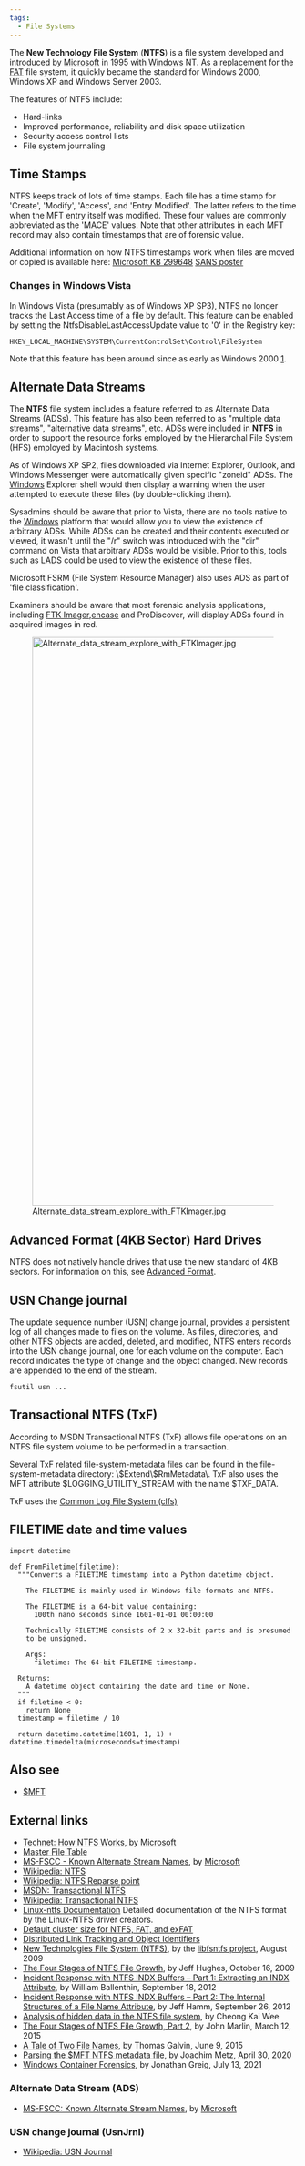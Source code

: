 ```yaml
---
tags:
  - File Systems
---
```

The **New Technology File System** (**NTFS**) is a file system developed and
introduced by [Microsoft](microsoft.md) in 1995 with [Windows](windows.md) NT.
As a replacement for the [FAT](fat.md) file system, it quickly became the
standard for Windows 2000, Windows XP and Windows Server 2003.

The features of NTFS include:

* Hard-links
* Improved performance, reliability and disk space utilization
* Security access control lists
* File system journaling

## Time Stamps

NTFS keeps track of lots of time stamps. Each file has a time stamp for
'Create', 'Modify', 'Access', and 'Entry Modified'. The latter refers to
the time when the MFT entry itself was modified. These four values are
commonly abbreviated as the 'MACE' values. Note that other attributes in
each MFT record may also contain timestamps that are of forensic value.

Additional information on how NTFS timestamps work when files are moved
or copied is available here: [Microsoft KB
299648](http://support.microsoft.com/kb/299648) [SANS
poster](https://www.sans.org/posters/windows-forensic-analysis/)

### Changes in Windows Vista

In Windows Vista (presumably as of Windows XP SP3), NTFS no longer
tracks the Last Access time of a file by default. This feature can be
enabled by setting the NtfsDisableLastAccessUpdate value to '0' in the
Registry key:

    HKEY_LOCAL_MACHINE\SYSTEM\CurrentControlSet\Control\FileSystem

Note that this feature has been around since as early as Windows 2000
[1](https://learn.microsoft.com/en-us/previous-versions/windows/it-pro/windows-2000-server/cc959914(v=technet.10)).

## Alternate Data Streams

The **NTFS** file system includes a feature referred to as Alternate
Data Streams (ADSs). This feature has also been referred to as "multiple
data streams", "alternative data streams", etc. ADSs were included in
**NTFS** in order to support the resource forks employed by the
Hierarchal File System (HFS) employed by Macintosh systems.

As of Windows XP SP2, files downloaded via Internet Explorer, Outlook, and
Windows Messenger were automatically given specific "zoneid" ADSs. The
[Windows](windows.md) Explorer shell would then display a warning when the user
attempted to execute these files (by double-clicking them).

Sysadmins should be aware that prior to Vista, there are no tools native
to the [Windows](windows.md) platform that would allow you to
view the existence of arbitrary ADSs. While ADSs can be created and
their contents executed or viewed, it wasn't until the "/r" switch was
introduced with the "dir" command on Vista that arbitrary ADSs would be
visible. Prior to this, tools such as LADS could be used to view the
existence of these files.

Microsoft FSRM (File System Resource Manager) also uses ADS as part of
'file classification'.

Examiners should be aware that most forensic analysis applications,
including [FTK
Imager](https://www.exterro.com/ftk-imager),[encase](encase.md)
and ProDiscover, will display ADSs found in acquired images in red.

<figure>
<img src="Alternate_data_stream_explore_with_FTKImager.jpg"
title="Alternate_data_stream_explore_with_FTKImager.jpg" width="1000"
alt="Alternate_data_stream_explore_with_FTKImager.jpg" />
<figcaption
aria-hidden="true">Alternate_data_stream_explore_with_FTKImager.jpg</figcaption>
</figure>

## Advanced Format (4KB Sector) Hard Drives

NTFS does not natively handle drives that use the new standard of 4KB
sectors. For information on this, see [Advanced
Format](advanced_format.md).

## USN Change journal

The update sequence number (USN) change journal, provides a persistent
log of all changes made to files on the volume. As files, directories,
and other NTFS objects are added, deleted, and modified, NTFS enters
records into the USN change journal, one for each volume on the
computer. Each record indicates the type of change and the object
changed. New records are appended to the end of the stream.

    fsutil usn ...

## Transactional NTFS (TxF)

According to MSDN Transactional NTFS (TxF) allows file operations on an
NTFS file system volume to be performed in a transaction.

Several TxF related file-system-metadata files can be found in the
file-system-metadata directory: \\\$Extend\\\$RmMetadata\\. TxF also
uses the MFT attribute \$LOGGING_UTILITY_STREAM with the name
\$TXF_DATA.

TxF uses the [Common Log File System (clfs)](common_log_file_system_(clfs).md)

## FILETIME date and time values

    import datetime

    def FromFiletime(filetime):
      """Converts a FILETIME timestamp into a Python datetime object.

        The FILETIME is mainly used in Windows file formats and NTFS.

        The FILETIME is a 64-bit value containing:
          100th nano seconds since 1601-01-01 00:00:00

        Technically FILETIME consists of 2 x 32-bit parts and is presumed
        to be unsigned.

        Args:
          filetime: The 64-bit FILETIME timestamp.

      Returns:
        A datetime object containing the date and time or None.
      """
      if filetime < 0:
        return None
      timestamp = filetime / 10

      return datetime.datetime(1601, 1, 1) + datetime.timedelta(microseconds=timestamp)

## Also see

* [\$MFT]($mft.md)

## External links

* [Technet: How NTFS Works](https://learn.microsoft.com/en-us/previous-versions/windows/it-pro/windows-server-2003/cc781134(v=ws.10)),
  by [Microsoft](microsoft.md)
* [Master File Table](https://learn.microsoft.com/en-us/windows/win32/devnotes/master-file-table)
* [MS-FSCC - Known Alternate Stream Names](https://learn.microsoft.com/en-us/openspecs/windows_protocols/ms-fscc/4f3837c4-2f96-40d7-b0bf-80dd1d0b0da0),
  by [Microsoft](microsoft.md)
* [Wikipedia: NTFS](https://en.wikipedia.org/wiki/NTFS)
* [Wikipedia: NTFS Reparse point](https://en.wikipedia.org/wiki/NTFS_reparse_point)
* [MSDN: Transactional NTFS](https://learn.microsoft.com/en-us/windows/win32/fileio/transactional-ntfs-portal)
* [Wikipedia: Transactional NTFS](https://en.wikipedia.org/wiki/Transactional_NTFS)
* [Linux-ntfs Documentation](https://sourceforge.net/directory/file-systems/)
  Detailed documentation of the NTFS format by the Linux-NTFS driver creators.
* [Default cluster size for NTFS, FAT, and exFAT](https://support.microsoft.com/en-us/topic/default-cluster-size-for-ntfs-fat-and-exfat-9772e6f1-e31a-00d7-e18f-73169155af95)
* [Distributed Link Tracking and Object Identifiers](https://learn.microsoft.com/en-us/windows/win32/fileio/distributed-link-tracking-and-object-identifiers)
* [New Technologies File System (NTFS)](https://github.com/libyal/libfsntfs/blob/main/documentation/New%20Technologies%20File%20System%20(NTFS).asciidoc),
  by the [libfsntfs project](libfsntfs.md), August 2009
* [The Four Stages of NTFS File Growth](https://learn.microsoft.com/en-us/archive/blogs/),
  by Jeff Hughes, October 16, 2009
* [Incident Response with NTFS INDX Buffers – Part 1: Extracting an INDX Attribute](https://www.mandiant.com/resources/blog),
  by William Ballenthin, September 18, 2012
* [Incident Response with NTFS INDX Buffers – Part 2: The Internal Structures of a File Name Attribute](https://www.mandiant.com/resources/blog),
  by Jeff Hamm, September 26, 2012
* [Analysis of hidden data in the NTFS file system](https://forensicfocus.com/hidden-data-analysis-ntfs),
  by Cheong Kai Wee
* [The Four Stages of NTFS File Growth, Part 2](https://learn.microsoft.com/en-us/archive/blogs/),
  by John Marlin, March 12, 2015
* [A Tale of Two File Names](http://ww25.usn.pw/blog/gen/2015/06/09/filenames/?subid1=20230112-2010-56ad-8978-6554bc03a9e7),
  by Thomas Galvin, June 9, 2015
* [Parsing the \$MFT NTFS metadata file](https://osdfir.blogspot.com/2020/04/parsing-mft-ntfs-metadata-file.html),
  by Joachim Metz, April 30, 2020
* [Windows Container Forensics](https://osdfir.blogspot.com/2021/07/windows-container-forensics.html),
  by Jonathan Greig, July 13, 2021

### Alternate Data Stream (ADS)

* [MS-FSCC: Known Alternate Stream Names](https://learn.microsoft.com/en-us/openspecs/windows_protocols/ms-fscc/4f3837c4-2f96-40d7-b0bf-80dd1d0b0da0),
  by [Microsoft](microsoft.md)

### USN change journal (UsnJrnl)

* [Wikipedia: USN Journal](https://en.wikipedia.org/wiki/USN_Journal)
